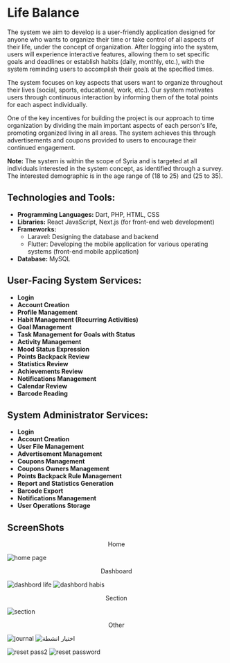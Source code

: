 # Life Balance

The system we aim to develop is a user-friendly application designed for anyone who wants to organize their time or take control of all aspects of their life, under the concept of organization. After logging into the system, users will experience interactive features, allowing them to set specific goals and deadlines or establish habits (daily, monthly, etc.), with the system reminding users to accomplish their goals at the specified times.

The system focuses on key aspects that users want to organize throughout their lives (social, sports, educational, work, etc.). Our system motivates users through continuous interaction by informing them of the total points for each aspect individually.

One of the key incentives for building the project is our approach to time organization by dividing the main important aspects of each person's life, promoting organized living in all areas. The system achieves this through advertisements and coupons provided to users to encourage their continued engagement.

**Note:** The system is within the scope of Syria and is targeted at all individuals interested in the system concept, as identified through a survey. The interested demographic is in the age range of (18 to 25) and (25 to 35).

## Technologies and Tools:

- **Programming Languages:** Dart, PHP, HTML, CSS
- **Libraries:** React JavaScript, Next.js (for front-end web development)
- **Frameworks:**
  - Laravel: Designing the database and backend
  - Flutter: Developing the mobile application for various operating systems (front-end mobile application)
- **Database:** MySQL

## User-Facing System Services:

- **Login**
- **Account Creation**
- **Profile Management**
- **Habit Management (Recurring Activities)**
- **Goal Management**
- **Task Management for Goals with Status**
- **Activity Management**
- **Mood Status Expression**
- **Points Backpack Review**
- **Statistics Review**
- **Achievements Review**
- **Notifications Management**
- **Calendar Review**
- **Barcode Reading**

## System Administrator Services:

- **Login**
- **Account Creation**
- **User File Management**
- **Advertisement Management**
- **Coupons Management**
- **Coupons Owners Management**
- **Points Backpack Rule Management**
- **Report and Statistics Generation**
- **Barcode Export**
- **Notifications Management**
- **User Operations Storage**

## ScreenShots
<div align="center">
Home
  
</div>

![home page](https://github.com/leen123/Life-Balance-Front-Mobile/assets/58842963/ecb82707-0ba3-4e82-904e-f29916ad548c)


<div align="center">
Dashboard
  
</div>

![dashbord life](https://github.com/leen123/Life-Balance-Front-Mobile/assets/58842963/c15cd027-9ccd-47f1-ae49-cd84716d1cb4)  ![dashbord habis](https://github.com/leen123/Life-Balance-Front-Mobile/assets/58842963/32b21c34-d370-423d-bd6e-bc97f1c29b97)


<div align="center">
Section
  
</div>

![section](https://github.com/leen123/Life-Balance-Front-Mobile/assets/58842963/a51c55c7-0e7e-478e-9d53-63640621d994)


<div align="center">
Other
  
</div>
  
![journal](https://github.com/leen123/Life-Balance-Front-Mobile/assets/58842963/4574f096-8434-459c-a613-b94de3532052)   ![اختيار انشطة](https://github.com/leen123/Life-Balance-Front-Mobile/assets/58842963/af5ab815-9888-4611-bc5f-1ea60669fe90)

![reset pass2](https://github.com/leen123/Life-Balance-Front-Mobile/assets/58842963/4faa59b6-82d0-4352-8eee-6a1a5860a7ef)   ![reset password](https://github.com/leen123/Life-Balance-Front-Mobile/assets/58842963/55b39e25-27dc-4814-a617-9381237590f2)
